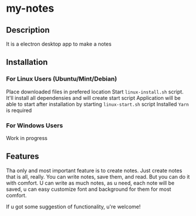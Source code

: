 # my-notes

## Description

It is a electron desktop app to make a notes

## Installation

### For Linux Users (Ubuntu/Mint/Debian)

Place downloaded files in prefered location
Start `linux-install.sh` script. It'll install all dependensies and will create start script
Application will be able to start after installation by starting `linux-start.sh` script
Installed `Yarn` is required

### For Windows Users

Work in progress

## Features

Tha only and most important feature is to create notes.
Just create notes that is all, really.
You can write notes, save them, and read.
But you can do it with comfort.
U can write as much notes, as u need, each note will be saved,
u can easy customize font and background for them for most comfort.

If u got some suggestion of functionality, u're welcome!
